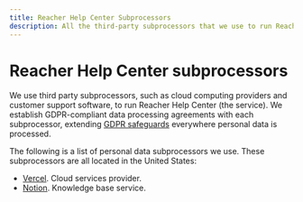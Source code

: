 ```yaml
---
title: Reacher Help Center Subprocessors
description: All the third-party subprocessors that we use to run Reacher Help Center.
---
```


# Reacher Help Center subprocessors

We use third party subprocessors, such as cloud computing providers and customer support software, to run Reacher Help Center (the service). We establish GDPR-compliant data processing agreements with each subprocessor, extending [GDPR safeguards](../regulations/index.md) everywhere personal data is processed.

The following is a list of personal data subprocessors we use. These subprocessors are all located in the United States:

* [Vercel](https://vercel.com/legal/privacy-policy). Cloud services provider.
* [Notion](https://www.notion.so/Terms-and-Privacy-28ffdd083dc3473e9c2da6ec011b58ac). Knowledge base service.
